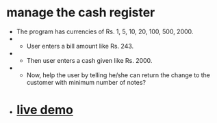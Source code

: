 # manage the cash register

* The program has currencies of Rs. 1, 5, 10, 20, 100, 500, 2000.
*  * User enters a bill amount like Rs. 243. 
*  * Then user enters a cash given like Rs. 2000. 
*  * Now, help the user by telling  he/she can return the change to the customer with minimum number of notes?  
*  # [live demo](https://cash-register-manager-jaak.netlify.app/)
